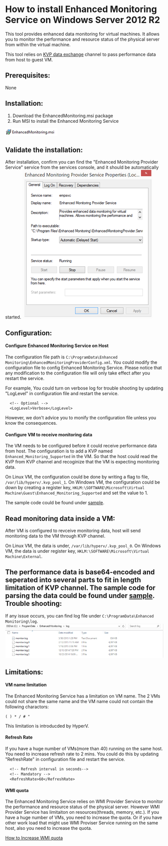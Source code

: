 How to install Enhanced Monitoring Service on Windows Server 2012 R2
======
This tool provides enhanced data monitoring for virtual machines. It allows you to monitor the performance and resource status of the physical server from within the virtual machine.	

This tool relies on [KVP data exchange](https://technet.microsoft.com/en-us/library/dn798297.aspx) channel to pass performance data from host to guest VM.

Prerequisites:
------
None
	
Installation:
------
1. Download the EnhancedMonitoring.msi package
2. Run MSI to install the Enhanced Monitoring Service

![](doc/installer.png)

Validate the installation:
-----
After installation, confirm you can find the "Enhanced Monitoring Provider Service" service from the services console, and it should be automatically started.
![](doc/service.png)

Configuration:
-----
#### Configure Enhanced Monitoring Service on Host
The configuration file path is ```C:\ProgramData\Enhanced Monitoring\EnhancedMonitoringProviderConfig.xml```. You could modify the configuration file to config Enhanced Monitoring Service. Please notice that any modification to the configuration file will only take effect after you restart the service.

For example, You could turn on verbose log for trouble shooting by updating "LogLevel" in configuration file and restart the service.
```
  <!-- Optional -->
  <LogLevel>Verbose</LogLevel>
```
However, we don't advice you to monify the configuration file unless you know the consequences.
#### Configure VM to receive monitoring data
The VM needs to be configured before it could receive performance data from host. The configuration is to add a KVP named ```Enhanced_Monitoring_Supported``` in the VM. So that the host could read the KVP from KVP channel and recoginize that the VM is expecting monitoring data.

On Linux VM, the configuration could be done by writing a flag to file, ```/var/lib/hyperv/.kvp_pool_1```.
On Windows VM, the configuration could be down by creating a register key, ```HKLM:\SOFTWARE\Microsoft\Virtual Machine\Guest\Enhanced_Monitoring_Supported``` and set the value to 1.

The sample code could be found under [sample](/sample).

Read monitoring data inside a VM:
-----
After VM is configured to revceive monitoring data, host will send monitoring data to the VM through KVP channel.

On Linux VM, the data is under, ```/var/lib/hyperv/.kvp_pool_0```.
On Windows VM, the data is under register key, ```HKLM:\SOFTWARE\Microsoft\Virtual Machine\External```.

The performance data is base64-encoded and seperated into several parts to fit in length limitation of KVP channel.
The sample code for parsing the data could be found under [sample](/sample).
Trouble shooting:
-----
If any issue occurs, you can find log file under ```C:\ProgramData\Enhanced Monitoring\log```.
![](doc/log.png)

Limitations:
-----
#### VM name limitation
The Enhanced Monitoring Service has a limitation on VM name. The 2 VMs could not share the same name and the VM name could not contain the following charactors:
```
( ) * / # "
```
This limitation is introducded by HyperV.
#### Refresh Rate
If you have a huge number of VMs(more than 40) running on the same host. You need to increase refresh rate to 2 mins. You could do this by updating "RefreshRate" in configuration file and restart the service.
```
  <!-- Refresh interval in seconds-->
  <!-- Mandatory -->
  <RefreshRate>60</RefreshRate>
```
#### WMI quota
The Enhanced Monitoring Service relies on WMI Provider Service to monitor the performance and resource status of the physical server. However WMI Provider Service has limitaiton on resources(threads, memory, etc.). If you have a huge number of VMs, you need to increase the quota. Or if you have other work load that might use WMI Proviser Service running on the same host, also you need to increase the quota.

[How to Increase WMI quota](http://blogs.technet.com/b/askperf/archive/2008/09/16/memory-and-handle-quotas-in-the-wmi-provider-service.aspx)

